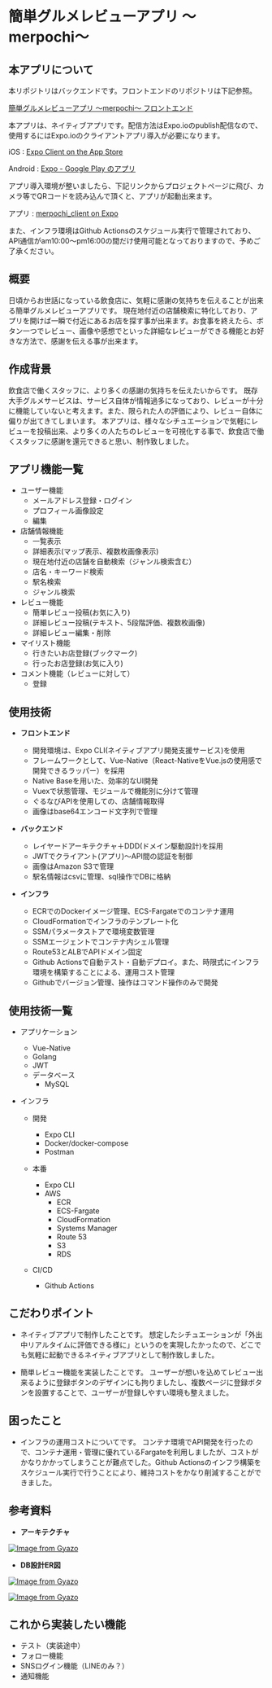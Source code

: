 # 簡単グルメレビューアプリ 〜merpochi〜



## 本アプリについて

本リポジトリはバックエンドです。フロントエンドのリポジトリは下記参照。

[簡単グルメレビューアプリ 〜merpochi〜 フロントエンド](https://github.com/fujisawatk/merpochi-client)


本アプリは、ネイティブアプリです。配信方法はExpo.ioのpublish配信なので、使用するにはExpo.ioのクライアントアプリ導入が必要になります。

iOS : [‎Expo Client on the App Store](https://apps.apple.com/app/apple-store/id982107779)

Android : [Expo - Google Play のアプリ](https://play.google.com/store/apps/details?id=host.exp.exponent&referrer=www)

アプリ導入環境が整いましたら、下記リンクからプロジェクトページに飛び、カメラ等でQRコードを読み込んで頂くと、アプリが起動出来ます。

アプリ : [merpochi_client on Expo](https://expo.io/@fujisawatk/projects/merpochi_client)

また、インフラ環境はGithub Actionsのスケジュール実行で管理されており、API通信がam10:00〜pm16:00の間だけ使用可能となっておりますので、予めご了承ください。

## 概要
日頃からお世話になっている飲食店に、気軽に感謝の気持ちを伝えることが出来る簡単グルメレビューアプリです。
現在地付近の店舗検索に特化しており、アプリを開けば一瞬で付近にあるお店を探す事が出来ます。お食事を終えたら、ボタン一つでレビュー、画像や感想でといった詳細なレビューができる機能とお好きな方法で、感謝を伝える事が出来ます。

## 作成背景
飲食店で働くスタッフに、より多くの感謝の気持ちを伝えたいからです。
既存大手グルメサービスは、サービス自体が情報過多になっており、レビューが十分に機能していないと考えます。また、限られた人の評価により、レビュー自体に偏りが出てきてしまいます。
本アプリは、様々なシチュエーションで気軽にレビューを投稿出来、より多くの人たちのレビューを可視化する事で、飲食店で働くスタッフに感謝を還元できると思い、制作致しました。

## アプリ機能一覧
- ユーザー機能
  - メールアドレス登録・ログイン
  - プロフィール画像設定
  - 編集
- 店舗情報機能
  - 一覧表示
  - 詳細表示(マップ表示、複数枚画像表示)
  - 現在地付近の店舗を自動検索（ジャンル検索含む）
  - 店名・キーワード検索
  - 駅名検索
  - ジャンル検索
- レビュー機能
  - 簡単レビュー投稿(お気に入り)
  - 詳細レビュー投稿(テキスト、5段階評価、複数枚画像) 
  - 詳細レビュー編集・削除
- マイリスト機能
  - 行きたいお店登録(ブックマーク)
  - 行ったお店登録(お気に入り)
- コメント機能（レビューに対して）
  - 登録


## 使用技術
- **フロントエンド** 
  - 開発環境は、Expo CLI(ネイティブアプリ開発支援サービス)を使用
  - フレームワークとして、Vue-Native（React-NativeをVue.jsの使用感で開発できるラッパー）を採用
  - Native Baseを用いた、効率的なUI開発
  - Vuexで状態管理、モジュールで機能別に分けて管理
  - ぐるなびAPIを使用しての、店舗情報取得
  - 画像はbase64エンコード文字列で管理

- **バックエンド**
  - レイヤードアーキテクチャ＋DDD(ドメイン駆動設計)を採用
  - JWTでクライアント(アプリ)〜API間の認証を制御
  - 画像はAmazon S3で管理
  - 駅名情報はcsvに管理、sql操作でDBに格納

- **インフラ**
  - ECRでのDockerイメージ管理、ECS-Fargateでのコンテナ運用
  - CloudFormationでインフラのテンプレート化
  - SSMパラメータストアで環境変数管理
  - SSMエージェントでコンテナ内シェル管理
  - Route53とALBでAPIドメイン固定
  - Github Actionsで自動テスト・自動デプロイ。また、時限式にインフラ環境を構築することによる、運用コスト管理
  - Githubでバージョン管理、操作はコマンド操作のみで開発

## 使用技術一覧
- アプリケーション
  - Vue-Native
  - Golang
  - JWT
  - データベース
    - MySQL

- インフラ
  - 開発
    - Expo CLI
    - Docker/docker-compose
    - Postman

  - 本番
    - Expo CLI
    - AWS
      - ECR
      - ECS-Fargate
      - CloudFormation
      - Systems Manager
      - Route 53
      - S3
      - RDS

  - CI/CD
    - Github Actions

## こだわりポイント
- ネイティブアプリで制作したことです。
想定したシチュエーションが「外出中リアルタイムに評価できる様に」というのを実現したかったので、どこでも気軽に起動できるネイティブアプリとして制作致しました。


- 簡単レビュー機能を実装したことです。
ユーザーが想いを込めてレビュー出来るように登録ボタンのデザインにも拘りましたし、複数ページに登録ボタンを設置することで、ユーザーが登録しやすい環境も整えました。

## 困ったこと
- インフラの運用コストについてです。
コンテナ環境でAPI開発を行ったので、コンテナ運用・管理に優れているFargateを利用しましたが、コストがかなりかかってしまうことが難点でした。Github Actionsのインフラ構築をスケジュール実行で行うことにより、維持コストをかなり削減することができました。

## 参考資料
- **アーキテクチャ**
>
[![Image from Gyazo](https://i.gyazo.com/705d00dd164c997bd487ca9cffbe646a.png)](https://gyazo.com/705d00dd164c997bd487ca9cffbe646a)
>
- **DB設計ER図**
>
[![Image from Gyazo](https://i.gyazo.com/c95dbef9d1d64da8301832eb3e9dd8dd.png)](https://gyazo.com/c95dbef9d1d64da8301832eb3e9dd8dd)

[![Image from Gyazo](https://i.gyazo.com/fc52a1ceeaa70c074e79a1c8956f514f.png)](https://gyazo.com/fc52a1ceeaa70c074e79a1c8956f514f)


## これから実装したい機能
- テスト（実装途中）
- フォロー機能
- SNSログイン機能（LINEのみ？）
- 通知機能
